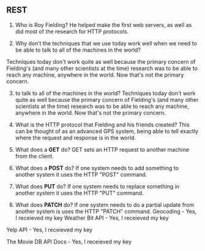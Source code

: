 ## REST 
1. Who is Roy Fielding?
 He helped make the first web servers, as well as did most of the research for HTTP protocols.

2. Why don’t the techniques that we use today work well when we need to be able to talk to all of the machines in the world?

 Techniques today don't work quite as well because the primary concern of Fielding's (and many other scientists at the time) research was to be able to reach any machine, anywhere in the world. Now that's not the primary concern.

3. to talk to all of the machines in the world?
Techniques today don't work quite as well because the primary concern of Fielding's (and many other scientists at the time) research was to be able to reach any machine, anywhere in the world. Now that's not the primary concern.

4. What is the HTTP protocol that Fielding and his friends created?
This can be thought of as an advanced GPS system, being able to tell exactly where the request and response is in the world.

5. What does a **GET** do?
GET sets an HTTP request to another machine from the client.

6. What does a **POST** do?
If one system needs to add something to another system it uses the HTTP "POST" command.

7. What does **PUT** do?
If one system needs to replace something in another system it uses the HTTP "PUT" command.

8. What does **PATCH** do?
If one system needs to do a partial update from another system is uses the HTTP "PATCH" command. Geocoding - Yes, I receieved my key
Weather Bit API - Yes, I receieved my key

Yelp API - Yes, I receieved my key

The Movie DB API Docs - Yes, I receieved my key